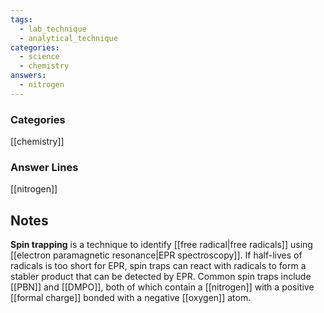 ```yaml
---
tags:
  - lab_technique
  - analytical_technique
categories:
  - science
  - chemistry
answers:
  - nitrogen
---
```

### Categories
[[chemistry]]
### Answer Lines
[[nitrogen]]
## Notes
**Spin trapping** is a technique to identify [[free radical|free radicals]] using [[electron paramagnetic resonance|EPR spectroscopy]]. If half-lives of radicals is too short for EPR, spin traps can react with radicals to form a stabler product that can be detected by EPR. Common spin traps include [[PBN]] and [[DMPO]], both of which contain a [[nitrogen]] with a positive [[formal charge]] bonded with a negative [[oxygen]] atom.